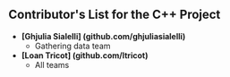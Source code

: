 ## Contributor's List for the C++ Project

[comment]: <> (Here is a standard template.)

* **[Ghjulia Sialelli] (github.com/ghjuliasialelli)**
    * Gathering data team
* **[Loan Tricot] (github.com/ltricot)**
    * All teams
